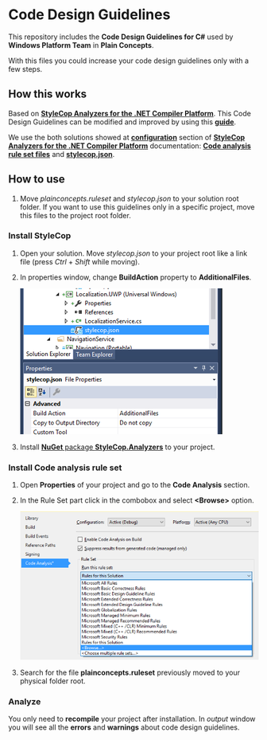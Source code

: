 # Code Design Guidelines

This repository includes the **Code Design Guidelines for C#** used by **Windows Platform Team** in **Plain Concepts**.

With this files you could increase your code design guidelines only with a few steps.

## How this works

Based on [**StyleCop Analyzers for the .NET Compiler Platform**](https://github.com/DotNetAnalyzers/StyleCopAnalyzers). This Code Design Guidelines can be modified and improved by using this [**guide**](https://github.com/DotNetAnalyzers/StyleCopAnalyzers/blob/master/documentation/Configuration.md).

We use the both solutions showed at [**configuration**](https://github.com/DotNetAnalyzers/StyleCopAnalyzers/blob/master/documentation/Configuration.md) section of [**StyleCop Analyzers for the .NET Compiler Platform**](https://github.com/DotNetAnalyzers/StyleCopAnalyzers) documentation: [**Code analysis rule set files**](https://docs.microsoft.com/es-es/visualstudio/code-quality/using-rule-sets-to-group-code-analysis-rules) and [**stylecop.json**](https://github.com/DotNetAnalyzers/StyleCopAnalyzers). 

## How to use

1. Move *plainconcepts.ruleset* and *stylecop.json* to your solution root folder. If you want to use this guidelines only in a specific project, move this files to the project root folder.

### Install StyleCop

1. Open your solution. Move *stylecop.json* to your project root like a link file (press *Ctrl* + *Shift* while moving).
1. In properties window, change **BuildAction** property to **AdditionalFiles**.

    ![](images/stylecopConfig.png)

1. Install [**NuGet** package **StyleCop.Analyzers**](https://www.nuget.org/packages/StyleCop.Analyzers) to your project.

### Install Code analysis rule set

1. Open **Properties** of your project and go to the **Code Analysis** section.
1. In the Rule Set part click in the combobox and select **\<Browse\>** option.

    ![](images/codeAnalysisBrowser.png)

1. Search for the file **plainconcepts.ruleset** previously moved to your physical folder root.

### Analyze

You only need to **recompile** your project after installation. In *output* window you will see all the **errors** and **warnings** about code design guidelines.
